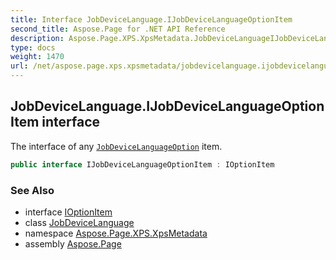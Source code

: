 ```yaml
---
title: Interface JobDeviceLanguage.IJobDeviceLanguageOptionItem
second_title: Aspose.Page for .NET API Reference
description: Aspose.Page.XPS.XpsMetadata.JobDeviceLanguageIJobDeviceLanguageOptionItem interface. The interface of any JobDeviceLanguageOption item
type: docs
weight: 1470
url: /net/aspose.page.xps.xpsmetadata/jobdevicelanguage.ijobdevicelanguageoptionitem/
---
```

## JobDeviceLanguage.IJobDeviceLanguageOptionItem interface

The interface of any [`JobDeviceLanguageOption`](../jobdevicelanguage.jobdevicelanguageoption/) item.

```csharp
public interface IJobDeviceLanguageOptionItem : IOptionItem
```

### See Also

* interface [IOptionItem](../ioptionitem/)
* class [JobDeviceLanguage](../jobdevicelanguage/)
* namespace [Aspose.Page.XPS.XpsMetadata](../../aspose.page.xps.xpsmetadata/)
* assembly [Aspose.Page](../../)


